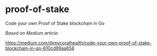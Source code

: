 # proof-of-stake
Code your own Proof of Stake blockchain in Go

*Based on Medium article:*

https://medium.com/@mycoralhealth/code-your-own-proof-of-stake-blockchain-in-go-610cd99aa658
